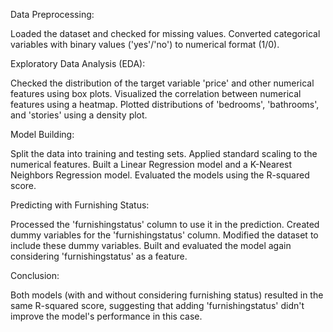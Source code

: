Data Preprocessing:

Loaded the dataset and checked for missing values.
Converted categorical variables with binary values ('yes'/'no') to numerical format (1/0).

Exploratory Data Analysis (EDA):

Checked the distribution of the target variable 'price' and other numerical features using box plots.
Visualized the correlation between numerical features using a heatmap.
Plotted distributions of 'bedrooms', 'bathrooms', and 'stories' using a density plot.

Model Building:

Split the data into training and testing sets.
Applied standard scaling to the numerical features.
Built a Linear Regression model and a K-Nearest Neighbors Regression model.
Evaluated the models using the R-squared score.

Predicting with Furnishing Status:

Processed the 'furnishingstatus' column to use it in the prediction.
Created dummy variables for the 'furnishingstatus' column.
Modified the dataset to include these dummy variables.
Built and evaluated the model again considering 'furnishingstatus' as a feature.

Conclusion:

Both models (with and without considering furnishing status) resulted in the same R-squared score, suggesting that adding 'furnishingstatus' didn't improve the model's performance in this case.
